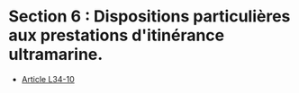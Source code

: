 # Section 6 : Dispositions particulières aux prestations d'itinérance ultramarine.

* [Article L34-10](./LEGIARTI000031324409.md)
